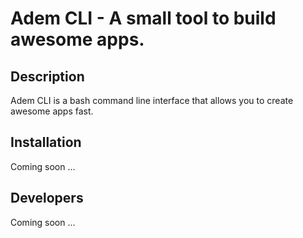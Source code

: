 # Adem CLI - A small tool to build awesome apps.

## Description

Adem CLI is a bash command line interface that allows you to create awesome apps fast.

## Installation

Coming soon ...

## Developers

Coming soon ...
